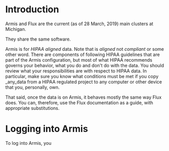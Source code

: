 # Introduction

Armis and Flux are the current (as of 28 March, 2019) main clusters at Michigan.

They share the same software.

Armis is for _HIPAA aligned_ data.  Note that is _aligned_ not _compliant_ or
some other word.  There are components of following HIPAA guidelines that are
part of the Armis configuration, but most of what HIPAA recommends governs your
behavior, what you do and don't do with the data.  You should review what your
responsibilities are with respect to HIPAA data.  In particular, make sure you
know what conditions must be met if you copy _any_data from a HIPAA regulated
project to any computer or other device that you, personally, own.

That said, once the data is on Armis, it behaves mostly the same way Flux does.
You can, therefore, use the Flux documentation as a guide, with appropriate
substitutions.

# Logging into Armis

To log into Armis, you 
